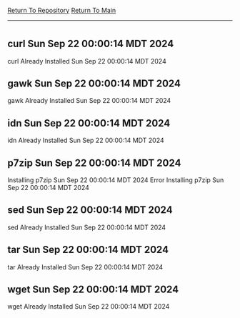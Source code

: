 [Return To Repository](https://github.com/DigitalWarrior/piholeparser/)
[Return To Main](https://github.com/DigitalWarrior/piholeparser/blob/master/RecentRunLogs/Mainlog.md)
____________________________________
# 
## curl Sun Sep 22 00:00:14 MDT 2024
curl Already Installed Sun Sep 22 00:00:14 MDT 2024
## gawk Sun Sep 22 00:00:14 MDT 2024
gawk Already Installed Sun Sep 22 00:00:14 MDT 2024
## idn Sun Sep 22 00:00:14 MDT 2024
idn Already Installed Sun Sep 22 00:00:14 MDT 2024
## p7zip Sun Sep 22 00:00:14 MDT 2024
Installing p7zip Sun Sep 22 00:00:14 MDT 2024
Error Installing p7zip Sun Sep 22 00:00:14 MDT 2024
## sed Sun Sep 22 00:00:14 MDT 2024
sed Already Installed Sun Sep 22 00:00:14 MDT 2024
## tar Sun Sep 22 00:00:14 MDT 2024
tar Already Installed Sun Sep 22 00:00:14 MDT 2024
## wget Sun Sep 22 00:00:14 MDT 2024
wget Already Installed Sun Sep 22 00:00:14 MDT 2024
